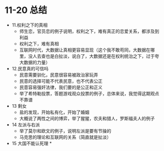 

# 11-20 总结

+ 11.权利之下的真相
    * 师生恋，官员恋的例子说明，权利之下，难有真正的恋爱关系，都涉及到利益
    * 权利之下，难有真相
    * 互联网时代，大数据让真相更容易显现（这个我不敢苟同，大数据在哪里，没人去查也是白扯淡，说白了，大数据还是在权利统治之下，过于夸大数据的力量）
+ 12.民意真的可信吗
    * 民意需要驯化，民意很容易被政治家玩弄
    * 民意的选择可能不代表民意，也不代表公正
    * 民意容易强奸法律，我们要的是公正和正义
    * 举了希特勒投票，答题游戏观众投票的例子，总体来说，我觉得这期观点不靠谱
+ 13 剩女
    * 盐的发现，开始私有化，开始了婚姻
    * 大概说了两性之间的博弈，举了猩猩，农夫和猎人，罗斯福夫人的例子
+ 14 左派与右派
    * 举了莫尔和欧文的例子，说明左派是要有节操的
    * 马克思的理论和互联网的关系（简直就是扯淡）
+ 15 大国不能认死理
    * 